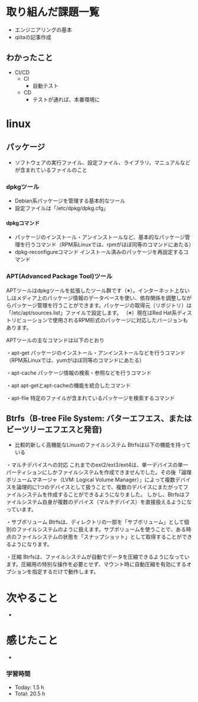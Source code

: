 # 取り組んだ課題一覧
- エンジニアリングの基本
- qiitaの記事作成
## わかったこと
- CI/CD
  - CI
    - 自動テスト
  - CD
    - テストが通れば、本番環境に
# linux
## パッケージ
- ソフトウェアの実行ファイル、設定ファイル、ライブラリ、マニュアルなどが含まれているファイルのこと
### dpkgツール
- Debian系パッケージを管理する基本的なツール
- 設定ファイルは「/etc/dpkg/dpkg.cfg」
#### dpkgコマンド
- パッケージのインストール・アンインストールなど、基本的なパッケージ管理を行うコマンド（RPM系Linuxでは、rpmがほぼ同等のコマンドにあたる）
- dpkg-reconfigureコマンド
インストール済みのパッケージを再設定するコマンド
### APT(Advanced Package Tool)ツール
APTツールはdpkgツールを拡張したツール群です（※）。インターネット上ないしはメディア上のパッケージ情報のデータベースを使い、依存関係を調整しながらパッケージ管理を行うことができます。パッケージの取得元（リポジトリ）は「/etc/apt/sources.list」ファイルで設定します。
（※）現在はRed Hat系ディストリビューションで使用されるRPM形式のパッケージに対応したバージョンもあります。

APTツールの主なコマンドは以下のとおり

・apt-get
パッケージのインストール・アンインストールなどを行うコマンド
（RPM系Linuxでは、yumがほぼ同等のコマンドにあたる）

・apt-cache
パッケージ情報の検索・参照などを行うコマンド

・apt
apt-getとapt-cacheの機能を統合したコマンド

・apt-file
特定のファイルが含まれているパッケージを検索するコマンド

## Btrfs（B-tree File System: バターエフエス、またはビーツリーエフエスと発音)
- 比較的新しく高機能なLinuxのファイルシステム
Btrfsは以下の機能を持っている

・マルチデバイスへの対応
これまでのext2/ext3/ext4は、単一デバイスの単一パーティションにしかファイルシステムを作成できませんでした。その後「論理ボリュームマネージャ（LVM: Logical Volume Manager）」によって複数デバイスを論理的に1つのデバイスとして扱うことで、複数のデバイスにまたがってファイルシステムを作成することができるようになりました。
しかし、Btrfsはファイルシステム自身が複数のデバイス（マルチデバイス）を直接扱えるようになっています。

・サブボリューム
Btrfsは、ディレクトリの一部を「サブボリューム」として個別のファイルシステムのように扱えます。サブボリュームを使うことで、ある時点のファイルシステムの状態を「スナップショット」として取得することができるようになります。

・圧縮
Btrfsは、ファイルシステムが自動でデータを圧縮できるようになっています。圧縮用の特別な操作を必要とせず、マウント時に自動圧縮を有効にするオプションを指定するだけで動作します。



# 次やること
- 

# 感じたこと
- 

### 学習時間
- Today: 1.5 h
- Total: 20.5 h